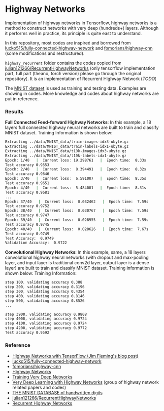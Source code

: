 # Highway Networks
Implementation of highway networks in Tensorflow, highway networks is a method to construct networks with very deep (hundreds+) layers. Although it performs well in practice, its principle is quite east to understand. 

In this repository, most codes are inspired and borrowed from [lucko515/fully-connected-highway-network](https://github.com/lucko515/fully-connected-highway-network) and [fomorians/highway-cnn](https://github.com/fomorians/highway-cnn) (some modifications and restructured).

`highway_recurrent` folder contains the codes copied from [julian121266/RecurrentHighwayNetworks](https://github.com/julian121266/RecurrentHighwayNetworks) (only tensorflow implementation part, full part (theano, torch version) please go through the original repository). It is an implementation of Recurrent Highway Network (_TODO_)

The [MNIST dataset](http://yann.lecun.com/exdb/mnist/) is used as training and testing data. Examples are showing in codes. More knowledge and codes about highway networks are put in reference.

### Results
**Full Connected Feed-forward Highway Networks**:
In this example, a 18 layers full connected highway neural networks are built to train and classify MNIST dataset. Training Information is shown below:
```bash
Extracting ../data/MNIST_data/train-images-idx3-ubyte.gz
Extracting ../data/MNIST_data/train-labels-idx1-ubyte.gz
Extracting ../data/MNIST_data/t10k-images-idx3-ubyte.gz
Extracting ../data/MNIST_data/t10k-labels-idx1-ubyte.gz
Epoch: 1/40   |  Current loss: 19.298761   |  Epoch time:  8.33s
Test accuracy 0.9553
Epoch: 2/40   |  Current loss:  8.394491   |  Epoch time:  8.32s
Test accuracy 0.9646
Epoch: 3/40   |  Current loss:  6.591007   |  Epoch time:  8.35s
Test accuracy 0.9651
Epoch: 4/40   |  Current loss:  5.484001   |  Epoch time:  8.31s
Test accuracy 0.9681
...
Epoch: 37/40   |  Current loss:  0.032462   |  Epoch time:  7.59s
Test accuracy 0.9752
Epoch: 38/40   |  Current loss:  0.030767   |  Epoch time:  7.59s
Test accuracy 0.9747
Epoch: 39/40   |  Current loss:  0.028955   |  Epoch time:  7.59s
Test accuracy 0.9745
Epoch: 40/40   |  Current loss:  0.028626   |  Epoch time:  7.67s
Test accuracy 0.9749
Test Accuracy:  0.9749
Validation Accuracy:  0.9722
```

**Convolutional Highway Networks**:
In this example, same, a 18 layers convolutional highway neural networks (with dropout and max-pooling layer, and input layer is traditional conv2d layer, output layer is a dense layer) are built to train and classify MNIST dataset. Training information is shown below:
Training Information:
```bash
step 100, validating accuracy 0.388
step 200, validating accuracy 0.3196
step 300, validating accuracy 0.4354
step 400, validating accuracy 0.8146
step 500, validating accuracy 0.8526
...

step 3900, validating accuracy 0.9808
step 4000, validating accuracy 0.9724
step 4100, validating accuracy 0.9724
step 4200, validating accuracy 0.9772
Test accuracy 0.9592
```

### Reference
- [Highway Networks with TensorFlow (Jim Fleming's blog post)](https://medium.com/jim-fleming/highway-networks-with-tensorflow-1e6dfa667daa)
- [lucko515/fully-connected-highway-network](https://github.com/lucko515/fully-connected-highway-network)
- [fomorians/highway-cnn](https://github.com/fomorians/highway-cnn)
- [Highway Networks](https://arxiv.org/abs/1505.00387)
- [Training Very Deep Networks](https://arxiv.org/abs/1507.06228)
- [Very Deep Learning with Highway Networks](http://people.idsia.ch/~rupesh/very_deep_learning/) (group of highway network related papers and codes)
- [THE MNIST DATABASE of handwritten digits](http://yann.lecun.com/exdb/mnist/)
- [julian121266/RecurrentHighwayNetworks](https://github.com/julian121266/RecurrentHighwayNetworks)
- [Recurrent Highway Networks](https://arxiv.org/abs/1607.03474)